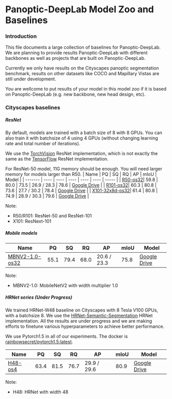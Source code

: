 # Panoptic-DeepLab Model Zoo and Baselines

### Introduction
This file documents a large collection of baselines for Panoptic-DeepLab. We are planning to provide results Panoptic-DeepLab with different backbones as well as projects that are built on Panoptic-DeepLab.

Currently we only have results on the Cityscapes panoptic segmentation benchmark, results on other datasets like COCO and Mapillary Vistas are still under development.

You are wellcome to put results of your model in this model zoo if it is based on Panoptic-DeepLab (e.g. new backbone, new head design, etc).


### Cityscapes baselines
##### ResNet
By default, models are trained with a batch size of 8 with 8 GPUs. You can also train
it with batchsize of 4 using 4 GPUs (without changing learning rate and total number of iterations).

We use the [TorchVision](https://github.com/pytorch/vision/blob/master/torchvision/models/resnet.py)
ResNet implementation, which is not exactly the same as the 
[TensorFlow](https://github.com/tensorflow/models/blob/master/research/deeplab/core/resnet_v1_beta.py) 
ResNet implementation.

For ResNet-50 model, 11G memory should be enough. You will need larger memory for models larger than R50.
| Name    | PQ   | SQ   | RQ   | AP   | mIoU | Model |
| ------- | ---- | ---- | ---- | ---- | ---- | ----- |
| [R50-os32](configs/panoptic_deeplab_R50_os32_cityscapes.yaml)| 59.8 | 80.0 | 73.5 | 26.9 / 28.3 | 78.6 | [Google Drive](https://drive.google.com/file/d/1IhZXtLpVkzhH4S2k27zARM8kUI7G6Hfn/view?usp=sharing) |
| [R101-os32](configs/panoptic_deeplab_R101_os32_cityscapes.yaml)| 60.3 | 80.8 | 73.6 | 27.7 / 30.2 | 78.4 | [Google Drive](https://drive.google.com/file/d/1I26-bTW55crVLqCFB4lhKdIzz8y3X8qR/view?usp=sharing) |
| [X101-32x8d-os32](configs/panoptic_deeplab_X101_32x8d_os32_cityscapes.yaml)| 61.4 | 80.8 | 74.9 | 28.9 / 30.3 | 79.6 | [Google Drive](https://drive.google.com/file/d/10u5w8dbHysSI1HMbfLLuCMV8kpyeDMcO/view?usp=sharing) |

Note:
- R50/R101: ResNet-50 and ResNet-101
- X101: ResNext-101



##### Mobile models
| Name    | PQ   | SQ   | RQ   | AP   | mIoU | Model |
| ------- | ---- | ---- | ---- | ---- | ---- | ----- |
| [MBNV2-1.0-os32](configs/panoptic_deeplab_MBNV2_100_os32_cityscapes_bs16_lr_x2.yaml)| 55.1 | 79.4 | 68.0 | 20.6 / 23.3 | 75.8 | [Google Drive](https://drive.google.com/file/d/1E5wsJuYIjKRt1YQm_lV-bDdyL_1UCaDR/view?usp=sharing) |

Note:
- MBNV2-1.0: MobileNetV2 with width multiplier 1.0



##### HRNet series (Under Progress)

We trained HRNet-W48 baseline on Cityscapes with 8 Tesla V100 GPUs, with a batchsize 8.
We use the [HRNet-Semantic-Segmentation](https://github.com/HRNet/HRNet-Semantic-Segmentation) HRNet implementation.
All the results are under progress and we are making efforts to finetune various hyperparameters to achieve better performance. 

We use Pytorch1.5 in all of our experiments. The docker is [rainbowsecret/pytorch1.5:latest](https://hub.docker.com/repository/docker/rainbowsecret/pytorch1.5).

| Name    | PQ   | SQ   | RQ   | AP   | mIoU | Model |
| ------- | ---- | ---- | ---- | ---- | ---- | ----- |
| [H48-os4](configs/panoptic_deeplab_H48_os4_cityscapes.yaml)| 63.4  |  81.5  |  76.7 | 29.9 / 29.6 | 80.9 |  [Google Drive](https://drive.google.com/drive/folders/1bJLyZkKsharpGykxjR7hmb6yzp8nmxMj?usp=sharing) |

Note:
- H48: HRNet with width 48

